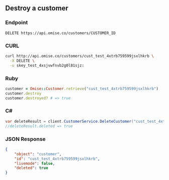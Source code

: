 ## Destroy a customer

### Endpoint

```
DELETE https://api.omise.co/customers/CUSTOMER_ID
```

### CURL

```sh
curl http://api.omise.co/customers/cust_test_4xtrb759599jsxlhkrb \
  -X DELETE \
  -u skey_test_4xsjvwfnvb2g0l81sjz:
```

### Ruby

```ruby
customer = Omise::Customer.retrieve("cust_test_4xtrb759599jsxlhkrb")
customer.destroy
customer.destroyed? # => true
```

### C&#35;

```c#
var deleteResult = client.CustomerService.DeleteCustomer("cust_test_4xtrb759599jsxlhkrb");
//deleteResult.deleted => true
```

### JSON Response

```json
{
    "object": "customer",
    "id": "cust_test_4xtrb759599jsxlhkrb",
    "livemode": false,
    "deleted": true
}
```
